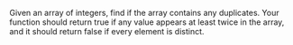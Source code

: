 Given an array of integers, find if the array contains any duplicates. Your function should return true if any value appears 
at least twice in the array, and it should return false if every element is distinct.
